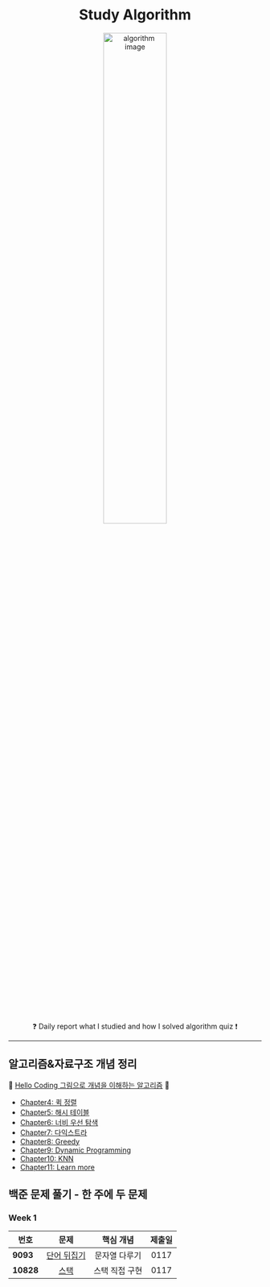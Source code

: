 <h1 align="center">Study Algorithm</h1>
<p align="center">
    <img alt="algorithm image" src="https://user-images.githubusercontent.com/53554014/88824019-bd8a1e80-d200-11ea-9e4e-86904a39d2e7.jpg" width=50% height=50% />
</p>
<p align="center">
    &#10067; Daily report what I studied and how I solved algorithm quiz  &#10071;
</p>

***

## 알고리즘&자료구조 개념 정리
&#128215; [Hello Coding 그림으로 개념을 이해하는 알고리즘](http://www.yes24.com/Product/Goods/37885448) &#128215;
* [Chapter4: 퀵 정렬](https://github.com/seraaaayeo/Study-Algorithm/tree/master/Algorithm/Chapter4_qsort)
* [Chapter5: 해시 테이블](https://github.com/seraaaayeo/Study-Algorithm/tree/master/Algorithm/Chapter5_Hash)
* [Chapter6: 너비 우선 탐색](https://github.com/seraaaayeo/Study-Algorithm/tree/master/Algorithm/Chapter6_BFS)
* [Chapter7: 다익스트라](https://github.com/seraaaayeo/Study-Algorithm/tree/master/Algorithm/Chapter7_Dijkstra)
* [Chapter8: Greedy](https://github.com/seraaaayeo/Study-Algorithm/tree/master/Algorithm/Chapter8_Greedy)
* [Chapter9: Dynamic Programming](https://github.com/seraaaayeo/Study-Algorithm/tree/master/Algorithm/Chapter9_Dynamic)
* [Chapter10: KNN](https://github.com/seraaaayeo/Study-Algorithm/tree/master/Algorithm/Chapter10_KNN)
* [Chapter11: Learn more](https://github.com/seraaaayeo/Study-Algorithm/tree/master/Algorithm/Chapter11_Learn_more)
    
## 백준 문제 풀기 - 한 주에 두 문제
### Week 1
|  <center>번호</center> |  <center>문제</center> |  <center>핵심 개념</center> |  <center>제출일</center> |
|:--------|:--------:|:--------:|:--------:|
|**9093** | <center>[단어 뒤집기](https://www.acmicpc.net/problem/9093)</center> | <center>문자열 다루기</center> | <center>0117</center>
|**10828** | <center>[스택](https://www.acmicpc.net/problem/10828)</center> | <center>스택 직접 구현</center> | <center>0117</center> 